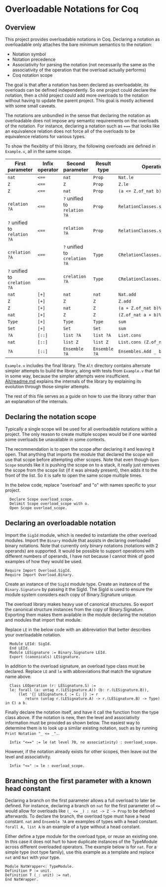 # Overloadable Notations for Coq

## Overview

This project provides overloadable notations in Coq. Declaring a notation as
overloadable only attaches the bare minimum semantics to the notation:
* Notation symbol
* Notation precedence
* Associativity for parsing the notation (not necessarily the same as the
  associativity of the operation that the overload actually performs)
* Coq notation scope

The goal is that after a notation has been declared as overloadable, its
overloads can be defined independently. So one project could declare the
notation, then a child project could add more overloads to the notation without
having to update the parent project. This goal is mostly achieved with some
small caveats.

The notations are unbundled in the sense that declaring the notation as
overloadable does not impose any semantic requirements on the overloads of the
notation. For instance, declaring a notation such as `===` that looks like an
equivalence relation does not force all of the overloads to be equivalence
relations for various types.

To show the flexiblity of this library, the following overloads are defined in
`Example.v`, all in the same scope.

| First parameter | Infix operator | Second parameter | Result type | Operation |
| --------------- | -------------- | ---------------- | ----------- | --------- |
| `nat`           | `<==`          | `nat`            | `Prop`      | `Nat.le`  |
| `Z`             | `<==`          | `Z`              | `Prop`      | `Z.le`    |
| `Z`             | `<==`          | `nat`            | `Prop`      | `(a <= Z.of_nat b)%Z` |
| `relation ?A`   | `<==`          | `?` unified to `relation ?A` | `Prop`      | `RelationClasses.subrelation` |
| `?` unified to `relation ?A` | `<==`          | `relation ?A` | `Prop`      | `RelationClasses.subrelation` |
| `crelation ?A`   | `<==`          | `?` unified to `crelation ?A` | `Type`      | `CRelationClasses.subrelation` |
| `?` unified to `crelation ?A` | `<==`          | `crelation ?A` | `Type`      | `CRelationClasses.subrelation` |
| `nat`           | `[+]`          | `nat`            | `nat`       | `Nat.add` |
| `Z`             | `[+]`          | `Z`              | `Z`         | `Z.add`   |
| `Z`             | `[+]`          | `nat`            | `Z`         | `(a + Z.of_nat b)%Z` |
| `nat`           | `[+]`          | `Z`              | `Z`         | `(Z.of_nat a + b)%Z` |
| `Type`          | `[+]`          | `Type`           | `Type`      | `sum`     |
| `Set`           | `[+]`          | `Set`            | `Set`       | `sum`     |
| `?A`            | `[::]`         | `list ?A`        | `list ?A`   | `List.cons` |
| `nat`           | `[::]`         | `list Z`         | `list Z`    | `List.cons (Z.of_nat a) b` |
| `?A`            | `[::]`         | `Ensemble ?A`    | `Ensemble ?A` | `Ensembles.Add _ b a` |

`Example.v` includes the final library. The `Alt` directory contains alternate
simpler attempts to build the library, along with tests from `Example.v` that
fail in some way, because the simpler attempts were insufficient.
[Alt/readme.md](Alt/readme.md) explains the internals of the library by
explaining its evolution through those simpler attempts.

The rest of this file serves as a guide on how to use the library rather than
an explanation of the internals.

## Declaring the notation scope

Typically a single scope will be used for all overloadable notations within a
project. The only reason to create multiple scopes would be if one wanted some
overloads be unavailable in some contexts.

The recommendation is to open the scope after declaring it and leaving it open.
That anything that imports the module that declared the scope will use that
scope before attempting other scopes. Note that even though `Open Scope` sounds
like it is pushing the scope on to a stack, it really just removes the scope
from the scope list (if it was already present), then adds it to the front of
the list. So it is safe to open the same scope multiple times.

In the below code, replace "overload" and "o" with names specific to your
project.
```
  Declare Scope overload_scope.
  Delimit Scope overload_scope with o.
  Open Scope overload_scope.
```

## Declaring an overloadable notation

Import the `SigId` module, which is needed to instantiate the other overload
modules. Import the `Binary` module that assists in declaring overloaded binary
notations. Note that currently only binary notations (notations with 2
operands) are supported. It would be possible to support operations with
different numbers of operands, I have not because I cannot think of good
examples of how they would be used.
```
Require Import Overload.SigId.
Require Import Overload.Binary.
```

Create an instance of the `SigId` module type. Create an instance of the
`Binary.Signature` by passing it the SigId. The SigId is used to ensure the
module system considers each copy of Binary.Signature unique.

The overload library makes heavy use of canonical structures. So export the
canonical structure instances from the copy of Binary.Signature. Exporting them
makes them available in the module declaring the notation and modules that
import that module.

Replace `LE` in the below code with an abbreviation that better describes your
overloadable notation.
```
  Module LEId: SigId.
  End LEId.
  Module LESignature := Binary.Signature LEId.
  Export (canonicals) LESignature.
```

In addition to the overload signature, an overload type class must be declared.
Replace `LE` and `le` with abbreviations that match the signature name above.
```
  Class LEOperation (r: LESignature.S) :=
  le: forall (a: untag r.(LESignature.A)) (b: r.(LESignature.B)),
      (let '{| LESignature.C := C; |} := r
         return (untag r.(LESignature.A) -> r.(LESignature.B) -> Type) in C) a b.
```

Finally declare the notation itself, and have it call the function from the
type class above. If the notation is new, then the level and associativity
information must be provided as shown below. The easiest way to determine them
is to look up a similar existing notation, such as by running
`Print Notation "_ <= _".`.
```
  Infix "<==" := le (at level 70, no associativity) : overload_scope.
```

However, if the notation already exists for other scopes, then leave out the level and associativity.
```
  Infix "<=" := le : overload_scope.
```

## Branching on the first parameter with a known head constant

Declaring a branch on the first parameter allows a full overload to later be
defined. For instance, declaring a branch on `nat` for the first parameter of
`<=` would allow for overloads like `(_ <= _) : nat -> Z -> Prop` to be
defined afterwards. To declare the branch, the overload type must have a head
constant. `nat` and `Ensemble ?A` are examples of types with a head constant.
`forall A, list A` is an example of a type without a head constant.

Either define a type module for the overload type, or reuse an existing one. In
this case it does not hurt to have duplicate instances of the TypeModule across
different overloaded operators. The example below is for `nat`. For a simple
type (not type family), use this example as a template and replace `nat` and
`Nat` with your type.
```
Module NatWrapper<: TypeModule.
Definition P := unit.
Definition T (_: unit) := nat.
End NatWrapper.
```

